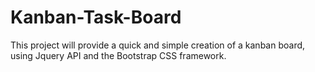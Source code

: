 # Kanban-Task-Board
This project will provide a quick and simple creation of a kanban board, using Jquery API and the Bootstrap CSS framework.
